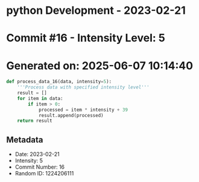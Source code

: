 ﻿# python Development - 2023-02-21
# Commit #16 - Intensity Level: 5
# Generated on: 2025-06-07 10:14:40
```python
def process_data_16(data, intensity=5):
    '''Process data with specified intensity level'''
    result = []
    for item in data:
        if item > 0:
            processed = item * intensity + 39
            result.append(processed)
    return result
```
## Metadata
- Date: 2023-02-21
- Intensity: 5
- Commit Number: 16
- Random ID: 1224206111
